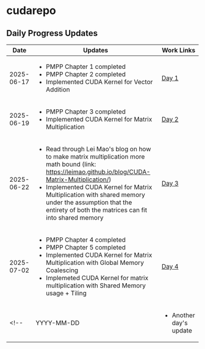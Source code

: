 # cudarepo

## Daily Progress Updates

| Date       | Updates| Work Links|
|------------|------------------------------------------------------------------------------------------|-------------------------------------|
| 2025-06-17 | <ul><li>PMPP Chapter 1 completed</li><li>PMPP Chapter 2 completed</li><li>Implemented CUDA Kernel for Vector Addition</li></ul>| [Day 1](Day1/) |
| 2025-06-19 | <ul><li>PMPP Chapter 3 completed</li><li>Implemented CUDA Kernel for Matrix Multiplication</li></ul>| [Day 2](Day2/) |
| 2025-06-22 | <ul><li>Read through Lei Mao's blog on how to make matrix multiplication more math bound (link: https://leimao.github.io/blog/CUDA-Matrix-Multiplication/)</li><li>Implemented CUDA Kernel for Matrix Multiplication with shared memory under the assumption that the entirety of both the matrices can fit into shared memory</li></ul>| [Day 3](Day3/) |
| 2025-07-02 | <ul><li>PMPP Chapter 4 completed</li><li>PMPP Chapter 5 completed</li><li>Implemented CUDA Kernel for Matrix Multiplication with Global Memory Coalescing</li><li>Implemeted CUDA Kernel for matrix multiplication with Shared Memory usage + Tiling</li></ul>| [Day 4](Day4/) |
<!-- | YYYY-MM-DD | <ul><li>Another day's update</li></ul>| [Another Subfolder](another-subfolder/) | -->

<!--
How to use:
- Replace YYYY-MM-DD with the actual date.
- Add as many <li>...</li> bullet points as needed for each day's updates.
- Add one or more links in the "Work Links" column, separated by <br> if needed.
- Copy and add new rows for each new day.
-->